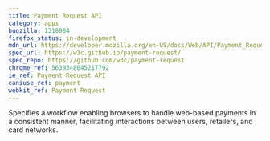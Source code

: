 ```yaml
---
title: Payment Request API
category: apps
bugzilla: 1318984
firefox_status: in-development
mdn_url: https://developer.mozilla.org/en-US/docs/Web/API/Payment_Request_API
spec_url: https://w3c.github.io/payment-request/
spec_repo: https://github.com/w3c/payment-request
chrome_ref: 5639348045217792
ie_ref: Payment Request API
caniuse_ref: payment
webkit_ref: Payment Request
---
```


Specifies a workflow enabling browsers to handle web-based payments in a consistent manner, facilitating interactions between users, retailers, and card networks.
